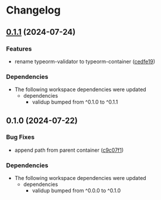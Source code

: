 # Changelog

## [0.1.1](https://github.com/tada5hi/validup/compare/adapter-typeorm-v0.1.0...adapter-typeorm-v0.1.1) (2024-07-24)


### Features

* rename typeorm-validator to typeorm-container ([cedfe19](https://github.com/tada5hi/validup/commit/cedfe190056414c499391402d11f8020968b35e2))


### Dependencies

* The following workspace dependencies were updated
  * dependencies
    * validup bumped from ^0.1.0 to ^0.1.1

## 0.1.0 (2024-07-22)


### Bug Fixes

* append path from parent container ([c9c07f1](https://github.com/tada5hi/validup/commit/c9c07f1f003a68799e0ac874f7dd3f47e72af039))


### Dependencies

* The following workspace dependencies were updated
  * dependencies
    * validup bumped from ^0.0.0 to ^0.1.0
